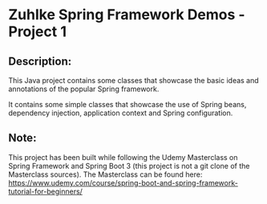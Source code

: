 # Zuhlke Spring Framework Demos - Project 1

## Description:

This Java project contains some classes that showcase the basic
ideas and annotations of the popular Spring framework.

It contains some simple classes that showcase the use of Spring beans,
dependency injection, application context and Spring configuration.

## Note:

This project has been built while following the Udemy Masterclass on Spring Framework 
and Spring Boot 3 (this project is not a git clone of the Masterclass sources).
The Masterclass can be found here: 
https://www.udemy.com/course/spring-boot-and-spring-framework-tutorial-for-beginners/